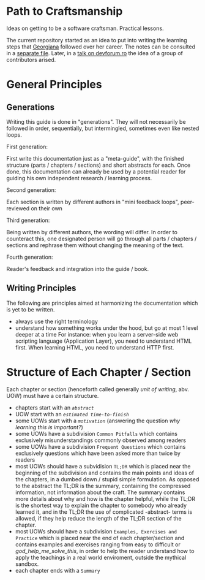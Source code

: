 # Path to Craftsmanship

Ideas on getting to be a software craftsman. Practical lessons.

The current repository started as an idea to put into writing the learning steps that [Georgiana](http://www.tekkie.ro/processes/the-software-craftsmanship-pyramid/) followed over her career. The notes can be consulted in a [separate file](pyramid_notes.md). Later, in a [talk on devforum.ro](https://devforum.ro/t/path-to-craftshmanship/2502) the idea of a group of contributors arised.

# General Principles

Generations
-----------

Writing this guide is done in "generations". They will not necessarily be
followed in order, sequentially, but intermingled, sometimes even like nested
loops.

First generation:

First write this documentation just as a "meta-guide", with the finished
structure (parts / chapters / sections) and short abstracts for each. Once
done, this documentation can already be used by a potential reader for guiding
his own independent research / learning process.

Second generation:

Each section is written by different authors in "mini feedback loops",
peer-reviewed on their own

Third generation:

Being written by different authors, the wording will differ. In order to
counteract this, one designated person will go through all parts / chapters
/ sections and rephrase them without changing the meaning of the text.

Fourth generation:

Reader's feedback and integration into the guide / book.


Writing Principles
------------------

The following are principles aimed at harmonizing the documentation which is
yet to be written.

- always use the right terminology
- understand how something works under the hood, but go at most 1 level deeper
  at a time
  For instance: when you learn a server-side web scripting language (Application
  Layer), you need to understand HTML first.
  When learning HTML, you need to understand HTTP first.


# Structure of Each Chapter / Section

Each chapter or section (henceforth called generally *unit of writing*, abv.
UOW) must have a certain structure.

- chapters start with an *`abstract`*
- UOW start with an *`estimated time-to-finish`*
- some UOWs start with a *`motivation`* (answering the question *why learning
  this is important?*)
- some UOWs have a subdivision `Common Pitfalls` which contains exclusively
  misunderstandings commonly observed among readers
- some UOWs have a subdivision `Frequent Questions` which contains exclusively
  questions which have been asked more than twice by readers
- most UOWs should have a subvidision `TL;DR` which is placed near the
  beginning of the subdivision and contains the main points and ideas of
  the chapters, in a dumbed down / stupid simple formulation.
  As opposed to the abstract the TL;DR is the summary, containing the
  compressed information, not information about the craft.
  The summary contains more details about why and how is the chapter
  helpful, while the TL;DR is the shortest way to explain the chapter
  to somebody who already learned it, and in the TL;DR the use of
  complicated -abstract- terms is allowed, if they help reduce the length
  of the TL;DR section of the chapter.
- most UOWs should have a subdivision `Examples, Exercises and Practice` which is
  placed near the end of each chapter/section and contains examples and
  exercises ranging from easy to difficult or *god_help_me_solve_this*,
  in order to help the reader understand how to apply the teachings in a
  real world enviroment, outside the mythical sandbox.
- each chapter ends with a `Summary`
